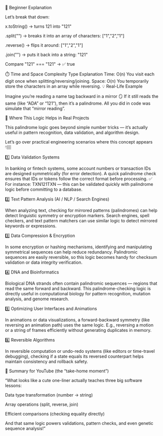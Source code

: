 🧠 Beginner Explanation

Let’s break that down:

x.toString() → turns 121 into "121"

.split("") → breaks it into an array of characters: ["1","2","1"]

.reverse() → flips it around: ["1","2","1"]

.join("") → puts it back into a string: "121"

Compare "121" === "121" → ✅ true

⏱️ Time and Space Complexity
Type	Explanation
Time: O(n)	You visit each digit once when splitting/reversing/joining.
Space: O(n)	You temporarily store the characters in an array while reversing.
💡 Real-Life Example

Imagine you’re reading a name tag backward in a mirror 🪞
If it still reads the same (like “ADA” or “121”), then it’s a palindrome.
All you did in code was simulate that “mirror reading”.

🧩 Where This Logic Helps in Real Projects

This palindrome logic goes beyond simple number tricks —
it’s actually useful in pattern recognition, data validation, and algorithm design.

Let’s go over practical engineering scenarios where this concept appears 👇🏽

1️⃣ Data Validation Systems

In banking or fintech systems, some account numbers or transaction IDs are designed symmetrically (for error detection).
A quick palindrome check ensures that IDs or tokens follow the correct format before processing.
✅ For instance:
TXN121TXN — this can be validated quickly with palindrome logic before committing to a database.

2️⃣ Text Pattern Analysis (AI / NLP / Search Engines)

When analyzing text, checking for mirrored patterns (palindromes) can help detect linguistic symmetry or encryption markers.
Search engines, spell checkers, and text pattern matchers can use similar logic to detect mirrored keywords or expressions.

3️⃣ Data Compression & Encryption

In some encryption or hashing mechanisms, identifying and manipulating symmetrical sequences can help reduce redundancy.
Palindromic sequences are easily reversible, so this logic becomes handy for checksum validation or data integrity verification.

4️⃣ DNA and Bioinformatics

Biological DNA strands often contain palindromic sequences — regions that read the same forward and backward.
This palindrome-checking logic is directly useful in computational biology for pattern recognition, mutation analysis, and genome research.

5️⃣ Optimizing User Interfaces and Animations

In animations or data visualizations, a forward-backward symmetry (like reversing an animation path) uses the same logic.
E.g., reversing a motion or a string of frames efficiently without generating duplicates in memory.

6️⃣ Reversible Algorithms

In reversible computation or undo-redo systems (like editors or time-travel debugging),
checking if a state equals its reversed counterpart helps maintain consistency and rollback safety.

🎯 Summary for YouTube (the “take-home moment”)

“What looks like a cute one-liner actually teaches three big software lessons:

Data type transformation (number → string)

Array operations (split, reverse, join)

Efficient comparisons (checking equality directly)

And that same logic powers validations, pattern checks, and even genetic sequence analysis!”

